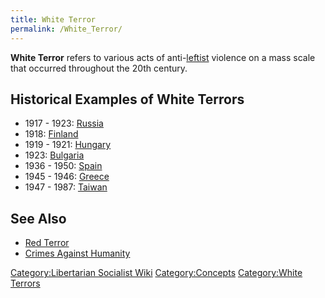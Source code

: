 ```yaml
---
title: White Terror
permalink: /White_Terror/
---
```


**White Terror** refers to various acts of
anti-[leftist](Left-Wing_Politics "wikilink") violence on a mass scale
that occurred throughout the 20th century.

## Historical Examples of White Terrors

- 1917 - 1923: [Russia](White_Terror_(Russia) "wikilink")
- 1918: [Finland](White_Terror_(Finland) "wikilink")
- 1919 - 1921: [Hungary](White_Terror_(Hungary) "wikilink")
- 1923: [Bulgaria](White_Terror_(Bulgaria) "wikilink")
- 1936 - 1950: [Spain](White_Terror_(Spain) "wikilink")
- 1945 - 1946: [Greece](White_Terror_(Greece) "wikilink")
- 1947 - 1987: [Taiwan](White_Terror_(Taiwan) "wikilink")

## See Also

- [Red Terror](Red_Terror "wikilink")
- [Crimes Against Humanity](Crimes_Against_Humanity "wikilink")

[Category:Libertarian Socialist
Wiki](Category:Libertarian_Socialist_Wiki "wikilink")
[Category:Concepts](Category:Concepts "wikilink") [Category:White
Terrors](Category:White_Terrors "wikilink")